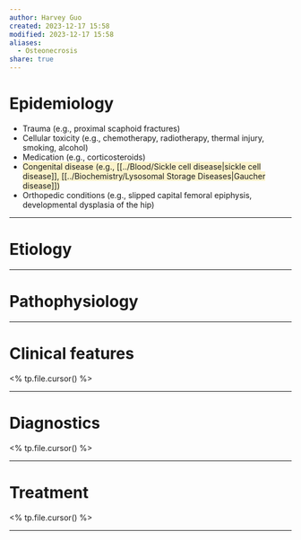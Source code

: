 ```yaml
---
author: Harvey Guo
created: 2023-12-17 15:58
modified: 2023-12-17 15:58
aliases:
  - Osteonecrosis
share: true
---
```

# Epidemiology
- Trauma (e.g., proximal scaphoid fractures)
- Cellular toxicity (e.g., chemotherapy, radiotherapy, thermal injury, smoking, alcohol)
- Medication (e.g., corticosteroids)
- <span style="background:rgba(240, 200, 0, 0.2)">Congenital disease (e.g., [[../Blood/Sickle cell disease|sickle cell disease]], [[../Biochemistry/Lysosomal Storage Diseases|Gaucher disease]])</span>
- Orthopedic conditions (e.g., slipped capital femoral epiphysis, developmental dysplasia of the hip)

---
# Etiology


---
# Pathophysiology


---
# Clinical features
<% tp.file.cursor() %>

---
# Diagnostics
<% tp.file.cursor() %>

---
# Treatment
<% tp.file.cursor() %>

---
